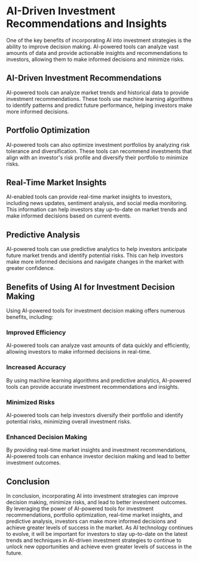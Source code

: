 AI-Driven Investment Recommendations and Insights
===============================================================================================

One of the key benefits of incorporating AI into investment strategies is the ability to improve decision making. AI-powered tools can analyze vast amounts of data and provide actionable insights and recommendations to investors, allowing them to make informed decisions and minimize risks.

AI-Driven Investment Recommendations
------------------------------------

AI-powered tools can analyze market trends and historical data to provide investment recommendations. These tools use machine learning algorithms to identify patterns and predict future performance, helping investors make more informed decisions.

Portfolio Optimization
----------------------

AI-powered tools can also optimize investment portfolios by analyzing risk tolerance and diversification. These tools can recommend investments that align with an investor's risk profile and diversify their portfolio to minimize risks.

Real-Time Market Insights
-------------------------

AI-enabled tools can provide real-time market insights to investors, including news updates, sentiment analysis, and social media monitoring. This information can help investors stay up-to-date on market trends and make informed decisions based on current events.

Predictive Analysis
-------------------

AI-powered tools can use predictive analytics to help investors anticipate future market trends and identify potential risks. This can help investors make more informed decisions and navigate changes in the market with greater confidence.

Benefits of Using AI for Investment Decision Making
---------------------------------------------------

Using AI-powered tools for investment decision making offers numerous benefits, including:

### Improved Efficiency

AI-powered tools can analyze vast amounts of data quickly and efficiently, allowing investors to make informed decisions in real-time.

### Increased Accuracy

By using machine learning algorithms and predictive analytics, AI-powered tools can provide accurate investment recommendations and insights.

### Minimized Risks

AI-powered tools can help investors diversify their portfolio and identify potential risks, minimizing overall investment risks.

### Enhanced Decision Making

By providing real-time market insights and investment recommendations, AI-powered tools can enhance investor decision making and lead to better investment outcomes.

Conclusion
----------

In conclusion, incorporating AI into investment strategies can improve decision making, minimize risks, and lead to better investment outcomes. By leveraging the power of AI-powered tools for investment recommendations, portfolio optimization, real-time market insights, and predictive analysis, investors can make more informed decisions and achieve greater levels of success in the market. As AI technology continues to evolve, it will be important for investors to stay up-to-date on the latest trends and techniques in AI-driven investment strategies to continue to unlock new opportunities and achieve even greater levels of success in the future.

